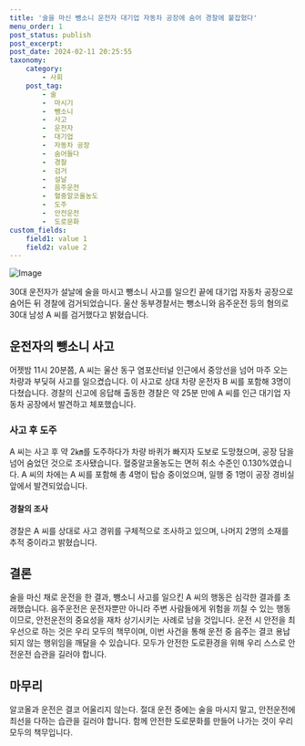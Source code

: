 ```yaml
---
title: '술을 마신 뺑소니 운전자 대기업 자동차 공장에 숨어 경찰에 붙잡혔다'
menu_order: 1
post_status: publish
post_excerpt: 
post_date: 2024-02-11 20:25:55
taxonomy:
    category:
        - 사회
    post_tag:
        - 술
        -  마시기
        -  뺑소니
        -  사고
        -  운전자
        -  대기업
        -  자동차 공장
        -  숨어들다
        -  경찰
        -  검거
        -  설날
        -  음주운전
        -  혈중알코올농도
        -  도주
        -  안전운전
        -  도로문화
custom_fields:
    field1: value 1
    field2: value 2
---
```


![Image](https://imgnews.pstatic.net/image/055/2024/02/11/0001129970_001_20240211181001149.jpg?type=w647)

30대 운전자가 설날에 술을 마시고 뺑소니 사고를 일으킨 끝에 대기업 자동차 공장으로 숨어든 뒤 경찰에 검거되었습니다. 울산 동부경찰서는 뺑소니와 음주운전 등의 혐의로 30대 남성 A 씨를 검거했다고 밝혔습니다. 
## 운전자의 뺑소니 사고
어젯밤 11시 20분쯤, A 씨는 울산 동구 염포산터널 인근에서 중앙선을 넘어 마주 오는 차량과 부딪혀 사고를 일으켰습니다. 이 사고로 상대 차량 운전자 B 씨를 포함해 3명이 다쳤습니다. 경찰의 신고에 응답해 출동한 경찰은 약 25분 만에 A 씨를 인근 대기업 자동차 공장에서 발견하고 체포했습니다. 
### 사고 후 도주
A 씨는 사고 후 약 2㎞를 도주하다가 차량 바퀴가 빠지자 도보로 도망쳤으며, 공장 담을 넘어 숨었던 것으로 조사됐습니다. 혈중알코올농도는 면허 취소 수준인 0.130%였습니다. A 씨의 차에는 A 씨를 포함해 총 4명이 탑승 중이었으며, 일행 중 1명이 공장 경비실 앞에서 발견되었습니다.
#### 경찰의 조사
경찰은 A 씨를 상대로 사고 경위를 구체적으로 조사하고 있으며, 나머지 2명의 소재를 추적 중이라고 밝혔습니다. 
## 결론
술을 마신 채로 운전을 한 결과, 뺑소니 사고를 일으킨 A 씨의 행동은 심각한 결과를 초래했습니다. 음주운전은 운전자뿐만 아니라 주변 사람들에게 위험을 끼칠 수 있는 행동이므로, 안전운전의 중요성을 재차 상기시키는 사례로 남을 것입니다. 운전 시 안전을 최우선으로 하는 것은 우리 모두의 책무이며, 이번 사건을 통해 운전 중 음주는 결코 용납되지 않는 행위임을 깨달을 수 있습니다. 모두가 안전한 도로환경을 위해 우리 스스로 안전운전 습관을 길러야 합니다.
## 마무리
알코올과 운전은 결코 어울리지 않는다. 절대 운전 중에는 술을 마시지 말고, 안전운전에 최선을 다하는 습관을 길러야 합니다. 함께 안전한 도로문화를 만들어 나가는 것이 우리 모두의 책무입니다.
